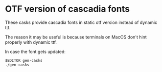 OTF version of cascadia fonts
=============================

These casks provide cascadia fonts in static otf version instead of dynamic ttf.

The reason it may be useful is because terminals on MacOS don't hint properly with dynamic ttf.

In case the font gets updated:
```
$EDITOR gen-casks
./gen-casks
```
